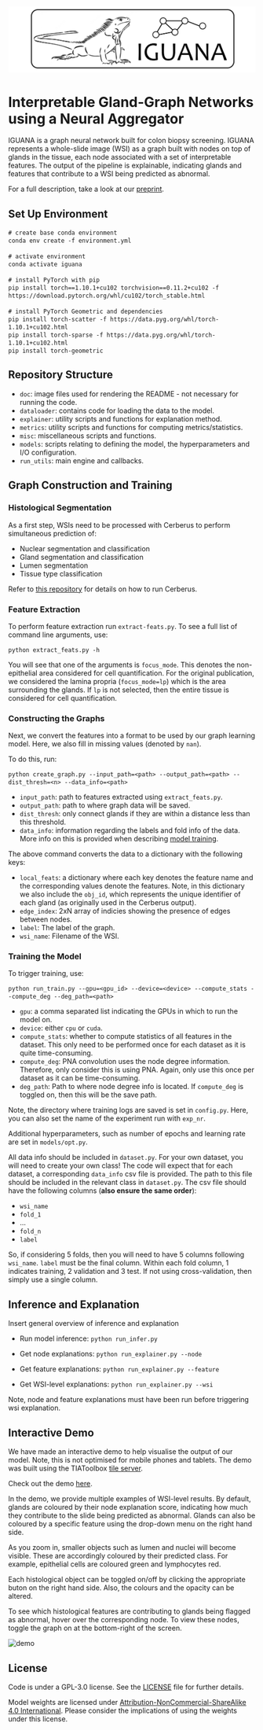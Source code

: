 <p align="center">
  <img src="doc/iguana.png">
</p>

# Interpretable Gland-Graph Networks using a Neural Aggregator

IGUANA is a graph neural network built for colon biopsy screening. IGUANA represents a whole-slide image (WSI) as a graph built with nodes on top of glands in the tissue, each node associated with a set of interpretable features. The output of the pipeline is explainable, indicating glands and features that contribute to a WSI being predicted as abnormal. 

For a full description, take a look at our [preprint](https://doi.org/10.1101/2022.10.17.22279804).

## Set Up Environment

```
# create base conda environment
conda env create -f environment.yml

# activate environment
conda activate iguana

# install PyTorch with pip
pip install torch==1.10.1+cu102 torchvision==0.11.2+cu102 -f https://download.pytorch.org/whl/cu102/torch_stable.html

# install PyTorch Geometric and dependencies
pip install torch-scatter -f https://data.pyg.org/whl/torch-1.10.1+cu102.html
pip install torch-sparse -f https://data.pyg.org/whl/torch-1.10.1+cu102.html
pip install torch-geometric
```

## Repository Structure

- `doc`: image files used for rendering the README - not necessary for running the code. 
- `dataloader`: contains code for loading the data to the model.
- `explainer`: utility scripts and functions for explanation method.
- `metrics`: utility scripts and functions for computing metrics/statistics.
- `misc`: miscellaneous scripts and functions.
- `models`: scripts relating to defining the model, the hyperparameters and I/O configuration.
- `run_utils`: main engine and callbacks.

## Graph Construction and Training

### Histological Segmentation
As a first step, WSIs need to be processed with Cerberus to perform simultaneous prediction of:
- Nuclear segmentation and classification
- Gland segmentation and classification
- Lumen segmentation
- Tissue type classification

Refer to [this repository](https://github.com/TissueImageAnalytics/cerberus) for details on how to run Cerberus.

### Feature Extraction
To perform feature extraction run `extract-feats.py`. To see a full list of command line arguments, use:

```
python extract_feats.py -h
```

You will see that one of the arguments is `focus_mode`. This denotes the non-epithelial area considered for cell quantification. For the original publication, we considered the lamina propria (`focus_mode=lp`) which is the area surrounding the glands. If `lp` is not selected, then the entire tissue is considered for cell quantification.

### Constructing the Graphs
Next, we convert the features into a format to be used by our graph learning model. Here, we also fill in missing values (denoted by `nan`).

To do this, run:

```
python create_graph.py --input_path=<path> --output_path=<path> --dist_thresh=<n> --data_info=<path>
```

- `input_path`: path to features extracted using `extract_feats.py`.
- `output_path`: path to where graph data will be saved.
- `dist_thresh`: only connect glands if they are within a distance less than this threshold. 
- `data_info`: information regarding the labels and fold info of the data. More info on this is provided when describing [model training](#training-the-model).

The above command converts the data to a dictionary with the following keys:

- `local_feats`: a dictionary where each key denotes the feature name and the corresponding values denote the features. Note, in this dictionary we also include the `obj_id`, which represents the unique identifier of each gland (as originally used in the Cerberus output).
- `edge_index`: 2xN array of indicies showing the presence of edges between nodes.
- `label`: The label of the graph.
- `wsi_name`: Filename of the WSI.

### Training the Model
To trigger training, use:

```
python run_train.py --gpu=<gpu_id> --device=<device> --compute_stats --compute_deg --deg_path=<path>
```

- `gpu`: a comma separated list indicating the GPUs in which to run the model on.
- `device`: either `cpu` or `cuda`.
- `compute_stats`: whether to compute statistics of all features in the dataset. This only need to be performed once for each dataset as it is quite time-consuming.
- `compute_deg`: PNA convolution uses the node degree information. Therefore, only consider this is using PNA. Again, only use this once per dataset as it can be time-consuming.
- `deg_path`: Path to where node degree info is located. If `compute_deg` is toggled on, then this will be the save path. 

Note, the directory where training logs are saved is set in `config.py`. Here, you can also set the name of the experiment run with `exp_nr`.

Additional hyperparameters, such as number of epochs and learning rate are set in `models/opt.py`.

All data info should be included in `dataset.py`. For your own dataset, you will need to create your own class! The code will expect that for each dataset, a corresponding `data_info` csv file is provided. The path to this file should be included in the relevant class in `dataset.py`. The csv file should have the following columns (**also ensure the same order**):

- `wsi_name`
- `fold_1`
- ...
- `fold_n`
- `label`

So, if considering 5 folds, then you will need to have 5 columns following `wsi_name`. `label` must be the final column. Within each fold column, 1 indicates training, 2 validation and 3 test. If not using cross-validation, then simply use a single column.


## Inference and Explanation

Insert general overview of inference and explanation

- Run model inference: `python run_infer.py`

- Get node explanations: `python run_explainer.py --node`

- Get feature explanations: `python run_explainer.py --feature`

- Get WSI-level explanations: `python run_explainer.py --wsi`

Note, node and feature explanations must have been run before triggering wsi explanation.

## Interactive Demo
We have made an interactive demo to help visualise the output of our model. Note, this is not optimised for mobile phones and tablets. The demo was built using the TIAToolbox [tile server](https://tia-toolbox.readthedocs.io/en/latest/_autosummary/tiatoolbox.visualization.tileserver.TileServer.html).

Check out the demo [here](https://iguana.dcs.warwick.ac.uk). 

In the demo, we provide multiple examples of WSI-level results. By default, glands are coloured by their node explanation score, indicating how much they contribute to the slide being predicted as abnormal. Glands can also be coloured by a specific feature using the drop-down menu on the right hand side.

As you zoom in, smaller objects such as lumen and nuclei will become visible. These are accordingly coloured by their predicted class. For example, epithelial cells are coloured green and lymphocytes red.

Each histological object can be toggled on/off by clicking the appropriate buton on the right hand side. Also, the colours and the opacity can be altered. 

To see which histological features are contributing to glands being flagged as abnormal, hover over the corresponding node. To view these nodes, toggle the graph on at the bottom-right of the screen.

![demo](https://user-images.githubusercontent.com/20071401/201095785-d7ce01c3-9652-425e-b1cd-38dd22672b81.gif)

## License

Code is under a GPL-3.0 license. See the [LICENSE](https://github.com/TissueImageAnalytics/cerberus/blob/master/LICENSE) file for further details.

Model weights are licensed under [Attribution-NonCommercial-ShareAlike 4.0 International](http://creativecommons.org/licenses/by-nc-sa/4.0/). Please consider the implications of using the weights under this license. 
